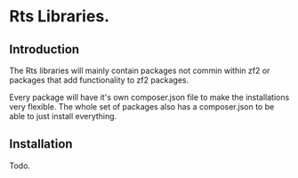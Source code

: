 Rts Libraries.
=======================

Introduction
------------
The Rts libraries will mainly contain packages not commin within zf2 or packages that add functionality to zf2 packages.

Every package will have it's own composer.json file to make the installations very flexible. The whole set of packages
also has a composer.json to be able to just install everything.

Installation
------------

Todo.